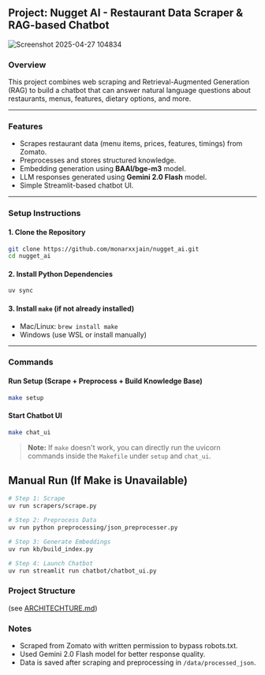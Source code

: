 ## Project: Nugget AI - Restaurant Data Scraper & RAG-based Chatbot

![Screenshot 2025-04-27 104834](https://github.com/user-attachments/assets/0f8c588e-30b4-413b-9ccc-f4f066eb998e)


### Overview
This project combines web scraping and Retrieval-Augmented Generation (RAG) to build a chatbot that can answer natural language questions about restaurants, menus, features, dietary options, and more.

---

### Features
- Scrapes restaurant data (menu items, prices, features, timings) from Zomato.
- Preprocesses and stores structured knowledge.
- Embedding generation using **BAAI/bge-m3** model.
- LLM responses generated using **Gemini 2.0 Flash** model.
- Simple Streamlit-based chatbot UI.

---

### Setup Instructions

#### 1. Clone the Repository
```bash
git clone https://github.com/monarxxjain/nugget_ai.git
cd nugget_ai
```

#### 2. Install Python Dependencies
```bash
uv sync
```

#### 3. Install `make` (if not already installed)
- Mac/Linux: `brew install make`
- Windows (use WSL or install manually)

---

### Commands

#### Run Setup (Scrape + Preprocess + Build Knowledge Base)
```bash
make setup
```

#### Start Chatbot UI
```bash
make chat_ui
```

> **Note:** If `make` doesn't work, you can directly run the uvicorn commands inside the `Makefile` under `setup` and `chat_ui`.

## Manual Run (If Make is Unavailable)

```bash
# Step 1: Scrape
uv run scrapers/scrape.py

# Step 2: Preprocess Data
uv run python preprocessing/json_preprocesser.py

# Step 3: Generate Embeddings
uv run kb/build_index.py

# Step 4: Launch Chatbot
uv run streamlit run chatbot/chatbot_ui.py
```


### Project Structure
(see [ARCHITECHTURE.md](./ARCHITECHTURE.md))


### Notes
- Scraped from Zomato with written permission to bypass robots.txt.
- Used Gemini 2.0 Flash model for better response quality.
- Data is saved after scraping and preprocessing in `/data/processed_json`.




